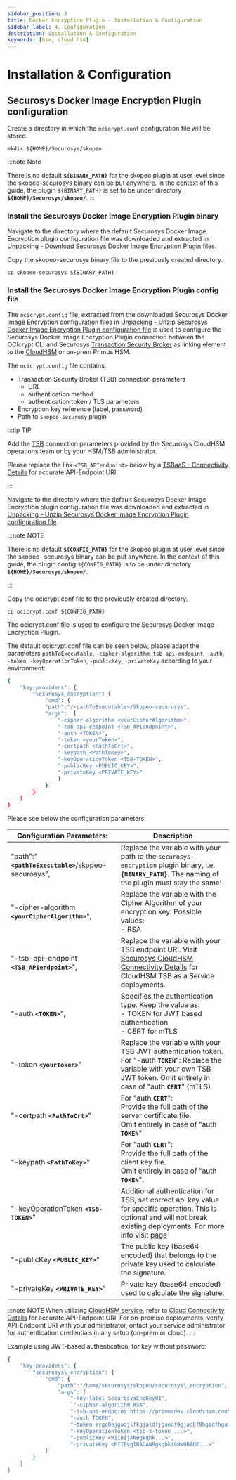 ```yaml
---
sidebar_position: 3
title: Docker Encryption Plugin - Installation & Configuration
sidebar_label: 4. Configuration
description: Installation & Configuration
keywords: [hsm, cloud hsm]
---
```


# Installation & Configuration

## Securosys Docker Image Encryption Plugin configuration

Create a directory in which the `ocicrypt.conf` configuration file will be stored. 

```
mkdir ${HOME}/Securosys/skopeo
```

:::note Note

There is no default **`${BINARY_PATH}`** for the skopeo plugin at user level since the skopeo-securosys binary can be put anywhere. In the context of this guide, the plugin `${BINARY_PATH}` is set to be under directory **`${HOME}/Securosys/skopeo/`**.
:::

### Install the Securosys Docker Image Encryption Plugin binary

Navigate to the directory where the default Securosys Docker Image Encryption plugin configuration file was downloaded and extracted in [Unpacking - Download Securosys Docker Image Encryption Plugin files](/docker_encryption/Installation/unpacking#download-securosys-docker-image-encryption-plugin-files).


Copy the skopeo-securosys binary file to the previously created directory.  

```
cp skopeo-securosys ${BINARY_PATH}
```

### Install the Securosys Docker Image Encryption Plugin config file

The `ocicrypt.config` file, extracted from the downloaded Securosys Docker Image Encryption configuration files in [Unpacking - Unzip Securosys Docker Image Encryption Plugin configuration file](http://localhost:3000/docker_encryption/Installation/unpacking#download-and-install-skopeo) is used to configure the Securosys Docker Image Encryption Plugin connection between the OCIcrypt CLI and Securosys [Transaction Security Broker](/tsb/Tutorials/TransactionSecurityBroker/transaction-security-broker) as linking element to the [CloudHSM](/cloudhsm/overview) or on-prem Primus HSM. 


The `ocicrypt.config` file contains: 

- Transaction Security Broker (TSB) connection parameters 
  - URL 
  - authentication method 
  - authentication token / TLS parameters 
- Encryption key reference (label, password) 
- Path to `skopeo-securosy` plugin 

:::tip TIP

Add the [TSB](/tsb/Tutorials/TransactionSecurityBroker/transaction-security-broker) connection parameters provided by the Securosys CloudHSM operations team or by your HSM/TSB administrator.

Please replace the link `<TSB_APIendpoint>` _below_  by a [TSBaaS - Connectivity Details](/connectivity-details/cloudhsm-connectivity-details) for accurate API-Endpoint URI.

:::

Navigate to the directory where the default Securosys Docker Image Encryption plugin configuration file was downloaded and extracted in [Unpacking - Unzip Securosys Docker Image Encryption Plugin configuration file](/docker_encryption/Installation/unpacking#unzip-securosys-docker-image-encryption-plugin-configuration-file).  

:::note NOTE

There is no default **`${CONFIG_PATH}`** for the skopeo plugin at user level since the skopeo- securosys binary can be put anywhere. In the context of this guide, the plugin config `${CONFIG_PATH}` is to be under directory **`${HOME}/Securosys/skopeo/`**.

:::

Copy the ocicrypt.conf file to the previously created directory.  

```
cp ocicrypt.conf ${CONFIG_PATH}
```

The ocicrypt.conf file is used to configure the Securosys Docker Image Encryption Plugin.

The default ocicrypt.conf file can be seen below, please adapt the parameters `pathToExecutable`, `-cipher-algorithm`, `tsb-api-endpoint`, `-auth`, `-token`, `-keyOperationToken`, `-publicKey`, `-privateKey` according to your environment: 

```sh {5,7,8,9,10,11,12,13,14,15}
{ 
    "key-providers": { 
        "securosys_encryption": { 
            "cmd": { 
            "path":"/<pathToExecutable>/Skopeo-securosys",
            "args":  [ 
                "-cipher-algorithm <yourCipherAlgorithm>",
                "-tsb-api-endpoint <TSB_APIendpoint>",
                "-auth <TOKEN>",
                "-token <yourToken>",
                "-certpath <PathToCrt>",
                "-keypath <PathToKey>",
                "-keyOperationToken <TSB-TOKEN>",
                "-publicKey <PUBLIC_KEY>",
                "-privateKey <PRIVATE_KEY>"
                ] 
            } 
        } 
    } 
} 
```

Please see below the configuration parameters:

| **Configuration Parameters:** | **Description** |
| - | - |
| "path":"**`<pathToExecutable>`**/skopeo-securosys", | Replace the variable with your path to the `securosys-encryption` plugin binary, i.e. **`{BINARY_PATH}`**. The naming of the plugin must stay the same! |
| "-cipher-algorithm **`<yourCipherAlgorithm>`**", | Replace the variable with the Cipher Algorithm of your encryption key. Possible values: <br/> - RSA |
| "-tsb-api-endpoint **`<TSB_APIendpoint>`**", |Replace the variable with your TSB endpoint URI.  Visit [Securosys CloudHSM Connectivity Details](/connectivity-details/cloudhsm-connectivity-details) for CloudHSM TSB as a Service deployments.|
| "-auth **`<TOKEN>`**", | Specifies the authentication type. Keep the value as: <br/> - TOKEN for JWT based authentication <br/> - CERT for mTLS  |
| "-token **`<yourToken>`**" | Replace the variable with your TSB JWT authentication token.  For "-auth **`TOKEN`**": Replace the variable with your own TSB JWT token. Omit entirely in case of "auth **`CERT`**" (mTLS) |
| "-certpath **`<PathToCrt>`**" | For "auth **`CERT`**": <br/> Provide the full path of the server certificate file. <br/> Omit entirely in case of "auth **`TOKEN`**" |
| "-keypath **`<PathToKey>`**" | For "auth **`CERT`**": <br/>Provide the full path of the client key file. <br/>Omit entirely in case of "auth **`TOKEN`**". |
| "-keyOperationToken **`<TSB-TOKEN>`**" | Additional authentication for TSB, set correct api key value for specific operation. This is optional and will not break existing deployments. For more info visit [page](/tsb/Tutorials/TransactionSecurityBroker/PrimusAuthorizationApp/approver-mangement-api) |
| "-publicKey **`<PUBLIC_KEY>`**" | The public key (base64 encoded) that belongs to the private key used to calculate the signature. |
| "-privateKey **`<PRIVATE_KEY>`**" | Private key (base64 encoded) used to calculate the signature. |

:::note NOTE
When utilizing [CloudHSM service](../../cloudhsm/overview), refer to [Cloud Connectivity Details](/connectivity-details/cloudhsm-connectivity-details) for accurate API-Endpoint URI. For on-premise deployments, verify API-Endpoint URI with your administrator, ontact your service administrator for authentication credentials in any setup (on-prem or cloud).
:::

Example using JWT-based authentication, for key without password: 

```js
{ 
    "key-providers": { 
        "securosys\_encryption": { 
            "cmd": { 
                "path":"/home/securosys/skopeo/securosys\_encryption", 
                "args": [ 
                    "-key-label SecurosysEncKey01", 
                    `"-cipher-algorithm RSA",  
                    "-tsb-api-endpoint https://primusdev.cloudshsm.com",  
                    "-auth TOKEN",  
                    "-token ergq0ejgadjlfkgjaldfjgaodf9gjad0f9hgadfhgadhfogiah…" ],
                    "-keyOperationToken <tsb-x-token_...>",
                    "-publicKey <MIIBIjANBgkqhk...>",
                    "-privateKey <MIIEvgIBADANBgkqhkiG9w0BAQE...>" 
            }
        } 
    } 
} 
```